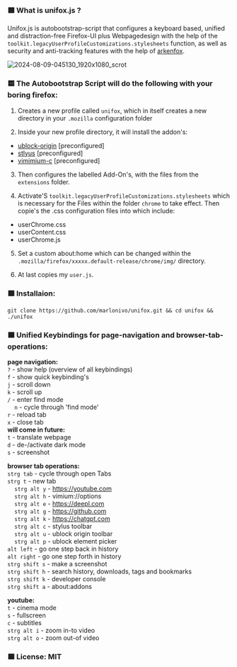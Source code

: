 ### 🟪 What is unifox.js ?
Unifox.js is autobootstrap-script that configures a keyboard based, unified and distraction-free Firefox-UI plus Webpagedesign with the help of the `toolkit.legacyUserProfileCustomizations.stylesheets` function, as well as security and anti-tracking features with the help of [arkenfox](https://github.com/arkenfox/user.js/).

![2024-08-09-045130_1920x1080_scrot](https://github.com/user-attachments/assets/8d693063-5032-4c87-9d56-3c2335ff158b)

### 🟨 The Autobootstrap Script will do the following with your boring firefox:

1. Creates a new profile called `unifox`, which in itself creates a new directory in your `.mozilla` configuration folder

2. Inside your new profile directory, it will install the addon's:
- [ublock-origin](https://ublockorigin.com/) [preconfigured]
- [stlyus](https://github.com/openstyles/stylus) [preconfigured]
- [vimimium-c](https://github.com/gdh1995/vimium-c) [preconfigured]
  
3. Then configures the labelled Add-On's, with the files from the `extensions` folder.

4. Activate'S `toolkit.legacyUserProfileCustomizations.stylesheets` which is necessary for the Files within the folder `chrome` to take effect. Then copie's the .css configuration files into which include:
- userChrome.css
- userContent.css
- userChrome.js

5. Set a custom about:home which can be changed within the `.mozilla/firefox/xxxxx.default-release/chrome/img/` directory.

6. At last copies my `user.js`.
   
### 🟩 Installaion:
```
git clone https://github.com/marlonivo/unifox.git && cd unifox && ./unifox
```

### 🟦 Unified Keybindings for page-navigation and browser-tab-operations:

**page navigation:**<br>
`?` - show help (overview of all keybindings)<br>
`f` - show quick keybinding's<br>
`j` - scroll down<br>
`k` - scroll up<br>
`/` - enter find mode<br>
&nbsp;&nbsp;&nbsp;&nbsp;`n` - cycle through 'find mode'<br>
`r` - reload tab<br>
`x` - close tab<br>
**will come in future:**<br>
`t` - translate webpage<br>
`d` - de-/activate dark mode<br>
`s` - screenshot

**browser tab operations:**<br>
`strg tab` - cycle through open Tabs<br>
`strg t` - new tab<br>
&nbsp;&nbsp;&nbsp;&nbsp;`strg alt y` - https://youtube.com<br>
&nbsp;&nbsp;&nbsp;&nbsp;`strg alt h` - vimium://options<br>
&nbsp;&nbsp;&nbsp;&nbsp;`strg alt e` - https://deepl.com<br>
&nbsp;&nbsp;&nbsp;&nbsp;`strg alt g` - https://github.com<br>
&nbsp;&nbsp;&nbsp;&nbsp;`strg alt k` - https://chatgpt.com<br>
&nbsp;&nbsp;&nbsp;&nbsp;`strg alt c` - stylus toolbar<br>
&nbsp;&nbsp;&nbsp;&nbsp;`strg alt u` - ublock origin toolbar<br>
&nbsp;&nbsp;&nbsp;&nbsp;`strg alt p` - ublock element picker<br>
`alt left` - go one step back in history<br>
`alt right` - go one step forth in history<br>
`strg shift s` - make a screenshot<br>
`strg shift h` - search history, downloads, tags and bookmarks<br>
`strg shift k` - developer console<br>
`strg shift a` - about:addons<br>

**youtube:**<br>
`t` - cinema mode<br>
`s` - fullscreen<br>
`c` - subtitles<br>
`strg alt i` - zoom in-to video<br>
`strg alt o` - zoom out-of video

### 🟦 License: MIT



